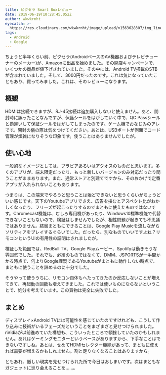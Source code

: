 ```yaml
---
title: ピクセラ Smart Boxレビュー
date: 2019-06-19T10:28:45.052Z
author: wkwkrnht
eyecatch: >-
  https://res.cloudinary.com/wkwkrnht/image/upload/v1563628307/img_lineUp02_tnerdw.png
tags:
  - Android
  - Google
---
```

ちょうど半年くらい前、ピクセラ(AndroidベースのAV機器およびテレビチューナーのメーカー)が、Amazonに出品を始めました。その開店キャンペーンで、いくつかの商品が値下げされていました。その中には、Android TV搭載のSTBが含まれていました。そして、3000円だったのです。これは気になっていたこともあり、買ってみました。これは、そのレビューになります。

<div data-vc_mylinkbox_id="885915180"></div>

## 概観

HDMIは接続できますが、RJ-45接続は追加購入しないと使えません。あと、開封時に誤ったことなんですが、保護シールをはがしていく中で、QC Passシールと勘違いして保証シールをはがしてしまったのです。ゲーム機でおなじみのアレです。開封の儀の際は気をつけてください。あとは、USBポートが側面でコード管理が煩雑になりそうな印象です。使うことはありませんでしたが。

## 使い心地

一般的なイメージとしては、ブラビアあるいはアクオスのものだと思います。多くのアプリが、端末限定だったり、もっと新しいバージョンのみ対応だったり問うことがままあります。また、通常ストアと別建てですから、そのおかげで定番アプリが入れられないこともあります。

つまりは、この端末でやろうと思うことは殆どできないと思うくらいがちょうどいい感じです。天下のYoutubeアプリでさえ、広告を挟むとアスペクト比がおかしくなったり、フリーズが起こったりするのでまともに使えたものではないです。Chromecast機能は、むしろ専用機があったり、Windows10標準機能で代替できないこともないので、検証はしませんでしたが、相性問題が起きても不思議ではありません。結局まともにできることは、Google Play Musicを流しながらソリティアをプレイするぐらいでした。だったら、別なものでいいですよね？リモコンというUIの有用性の証明はされましたが。

検証した範囲では、RedBull TV、Google Playムービー、Spotifyは動きそうな雰囲気でした。それでも、必須のものではなくて、DMM、JSPORTSが一手間かかる時点で、何よりGoogle謹製であるYoutubeがまともに動作しない時点で、まともに使うことを諦めるのに十分でした。

そうやって使ううちに、リモコン自体もへたってきたのか反応しないことが増えてきて、再起動の回数も増えてきました。これでは使いものにならないということで、処分を考えています。この買物は完全に失敗でした。

## まとめ

ディスプレイ×Android TVには可能性を感じていたのですけれども、こうして作り込みに技術がいるフェーズだということをまざまざと見せつけられました。nVidiaが以前進めていた構想も、こういったところで頓挫していたのかもしれません。あれはゲーミングモニターというベースがありますから、下手なことはできないですしね。あとは、せめてHDMIセレクター機能があって、まともに使えれば需要が増えるかもしれません。割と足りなくなることはありますから。

ともあれ、厳しい現実を見せつけられた所で今日はおしまいです。次はまともなガジェットに巡り会えることを……。
